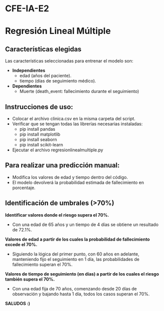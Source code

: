 # CFE-IA-E2

# Regresión Lineal Múltiple

## **Características elegidas**
Las características seleccionadas para entrenar el modelo son:
- **Independientes**
  - edad (años del paciente).
  - tiempo (días de seguimiento médico).
- **Dependientes**
  - Muerte (death_event: fallecimiento durante el seguimiento)
  
## **Instrucciones de uso:**
- Colocar el archivo clinica.csv en la misma carpeta del script.
- Verificar que se tengan todas las librerías necesarias instaladas:
  - pip install pandas
  - pip install matplotlib
  - pip install seaborn
  - pip install scikit-learn
- Ejecutar el archivo regresionlinealmultiple.py

## **Para realizar una predicción manual:**
- Modifica los valores de edad y tiempo dentro del código.
- El modelo devolverá la probabilidad estimada de fallecimiento en porcentaje.

## Identificación de umbrales (>70%)

**Identificar valores donde el riesgo supera el 70%.**
- Con una edad de 65 años y un tiempo de 4 días se obtiene un resultado de 72.1%.

**Valores de edad a partir de los cuales la probabilidad de fallecimiento excede el 70%.**
- Siguiendo la lógica del primer punto, con 60 años en adelante, manteniendo fijo el seguimiento en 1 día, las probabilidades de fallecimiento superan el 70%.

**Valores de tiempo de seguimiento (en días) a partir de los cuales el riesgo también supera el 70%.**
- Con una edad fija de 70 años, comenzando desde 20 días de observación y bajando hasta 1 día, todos los casos superan el 70%.

**SALUDOS :)**

